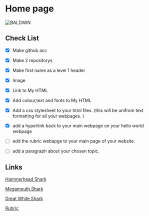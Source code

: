 # Home page 

![BALDWIN](https://encrypted-tbn0.gstatic.com/images?q=tbn:ANd9GcSluSXTEKQcoItmhxrCPLI665pELm0GNiOtaK8awo8qKzdNZY77iWiwHSk_UPmRKo46_NM&usqp=CAU)


## Check List 

- [x] Make github acc

- [x] Make 2 repositorys

- [x] Make first name as a level 1 header 

- [x] Image

- [x] Link to My HTML

- [x] Add colour,text and fonts to My HTML

- [x] Add a css stylesheet to your html files. (this will be unifrom text formatting for all your webpages. )

- [x] add a hyperlink back to your main webpage on your hello world webpage

- [ ] add the rubric webapge to your main page of your website.

- [ ] add a paragraph about your chosen topic.

## Links

[Hammerhead Shark](https://melonmuncher911.github.io/Hammerhead/)

[Megamouth Shark](https://melonmuncher911.github.io/Megamouth/)

[Great White Shark]( https://melonmuncher911.github.io/GreatWhite/)

[Rubric](https://melonmuncher911.github.io/rubric/)
